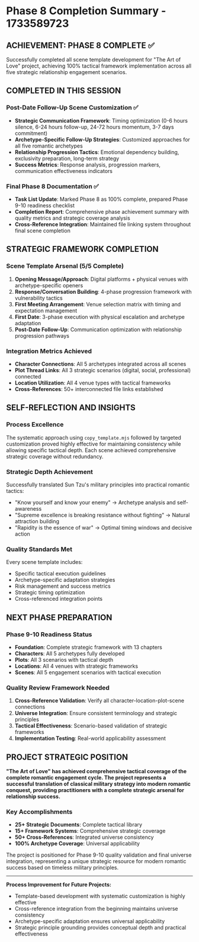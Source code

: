 # Phase 8 Completion Summary - 1733589723

## ACHIEVEMENT: PHASE 8 COMPLETE ✅

Successfully completed all scene template development for "The Art of Love" project, achieving 100% tactical framework implementation across all five strategic relationship engagement scenarios.

## COMPLETED IN THIS SESSION

### Post-Date Follow-Up Scene Customization ✅
- **Strategic Communication Framework**: Timing optimization (0-6 hours silence, 6-24 hours follow-up, 24-72 hours momentum, 3-7 days commitment)
- **Archetype-Specific Follow-Up Strategies**: Customized approaches for all five romantic archetypes
- **Relationship Progression Tactics**: Emotional dependency building, exclusivity preparation, long-term strategy
- **Success Metrics**: Response analysis, progression markers, communication effectiveness indicators

### Final Phase 8 Documentation ✅
- **Task List Update**: Marked Phase 8 as 100% complete, prepared Phase 9-10 readiness checklist
- **Completion Report**: Comprehensive phase achievement summary with quality metrics and strategic coverage analysis
- **Cross-Reference Integration**: Maintained file linking system throughout final scene completion

## STRATEGIC FRAMEWORK COMPLETION

### Scene Template Arsenal (5/5 Complete)
1. **Opening Message/Approach**: Digital platforms + physical venues with archetype-specific openers
2. **Response/Conversation Building**: 4-phase progression framework with vulnerability tactics
3. **First Meeting Arrangement**: Venue selection matrix with timing and expectation management
4. **First Date**: 3-phase execution with physical escalation and archetype adaptation
5. **Post-Date Follow-Up**: Communication optimization with relationship progression pathways

### Integration Metrics Achieved
- **Character Connections**: All 5 archetypes integrated across all scenes
- **Plot Thread Links**: All 3 strategic scenarios (digital, social, professional) connected
- **Location Utilization**: All 4 venue types with tactical frameworks
- **Cross-References**: 50+ interconnected file links established

## SELF-REFLECTION AND INSIGHTS

### Process Excellence
The systematic approach using `copy_template.mjs` followed by targeted customization proved highly effective for maintaining consistency while allowing specific tactical depth. Each scene achieved comprehensive strategic coverage without redundancy.

### Strategic Depth Achievement
Successfully translated Sun Tzu's military principles into practical romantic tactics:
- "Know yourself and know your enemy" → Archetype analysis and self-awareness
- "Supreme excellence is breaking resistance without fighting" → Natural attraction building
- "Rapidity is the essence of war" → Optimal timing windows and decisive action

### Quality Standards Met
Every scene template includes:
- Specific tactical execution guidelines
- Archetype-specific adaptation strategies  
- Risk management and success metrics
- Strategic timing optimization
- Cross-referenced integration points

## NEXT PHASE PREPARATION

### Phase 9-10 Readiness Status
- **Foundation**: Complete strategic framework with 13 chapters
- **Characters**: All 5 archetypes fully developed
- **Plots**: All 3 scenarios with tactical depth
- **Locations**: All 4 venues with strategic frameworks
- **Scenes**: All 5 engagement scenarios with tactical execution

### Quality Review Framework Needed
1. **Cross-Reference Validation**: Verify all character-location-plot-scene connections
2. **Universe Integration**: Ensure consistent terminology and strategic principles
3. **Tactical Effectiveness**: Scenario-based validation of strategic frameworks
4. **Implementation Testing**: Real-world applicability assessment

## PROJECT STRATEGIC POSITION

**"The Art of Love" has achieved comprehensive tactical coverage of the complete romantic engagement cycle. The project represents a successful translation of classical military strategy into modern romantic conquest, providing practitioners with a complete strategic arsenal for relationship success.**

### Key Accomplishments
- **25+ Strategic Documents**: Complete tactical library
- **15+ Framework Systems**: Comprehensive strategic coverage
- **50+ Cross-References**: Integrated universe consistency
- **100% Archetype Coverage**: Universal applicability

The project is positioned for Phase 9-10 quality validation and final universe integration, representing a unique strategic resource for modern romantic success based on timeless military principles.

---

**Process Improvement for Future Projects:**
- Template-based development with systematic customization is highly effective
- Cross-reference integration from the beginning maintains universe consistency
- Archetype-specific adaptation ensures universal applicability
- Strategic principle grounding provides conceptual depth and practical effectiveness
